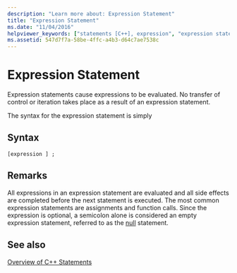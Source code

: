 ```yaml
---
description: "Learn more about: Expression Statement"
title: "Expression Statement"
ms.date: "11/04/2016"
helpviewer_keywords: ["statements [C++], expression", "expression statements"]
ms.assetid: 547d7f7a-58be-4ffc-a4b3-d64c7ae7538c
---
```

# Expression Statement

Expression statements cause expressions to be evaluated. No transfer of control or iteration takes place as a result of an expression statement.

The syntax for the expression statement is simply

## Syntax

```
[expression ] ;
```

## Remarks

All expressions in an expression statement are evaluated and all side effects are completed before the next statement is executed. The most common expression statements are assignments and function calls.  Since the expression is optional, a semicolon alone is considered an empty expression statement, referred to as the [null](../cpp/null-statement.md) statement.

## See also

[Overview of C++ Statements](../cpp/overview-of-cpp-statements.md)
